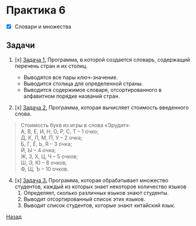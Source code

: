 # Практика 6
- [x] Словари и множества

## Задачи
1. [x] [Задача 1.](task1.py) Программа, в которой создается словарь, содержащий перечень стран и их столиц.
    - Выводятся все пары ключ-значение.
    - Выводится столица для определенной страны.
    - Выводится содержимое словаря, отсортированного в алфавитном порядке названий стран.

2. [x] [Задача 2.](task2.py) Программа, которая вычисляет стоимость введенного слова.

> Стоимость букв из игры в слова «Эрудит»:<BR>
А, В, Е, И, Н, О, Р, С, Т – 1 очко;<BR>
Д, К, Л, М, П, У – 2 очка;<BR>
Б, Г, Ё, Ь, Я – 3 очка;<BR>
Й, Ы – 4 очка;<BR>
Ж, З, Х, Ц, Ч – 5 очков;<BR>
Ш, Э, Ю – 8 очков;<BR>
Ф, Щ, Ъ – 10 очков.

4. [x] [Задача 3.](task3.py) Программа, которая обрабатывает множество студентов, каждый из которых знает некоторое количество языков
   1. Определяет, сколько различных языков знают студенты.
   2. Выводит отсортированный список этих языков.
   3. Выводит список студентов, которые знают китайский язык.

[Назад](https://github.com/Far4Ru/python_labs_2023)